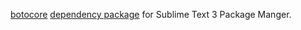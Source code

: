 [botocore](https://github.com/boto/botocore) [dependency package](https://packagecontrol.io/docs/dependencies) for Sublime Text 3 Package Manger.
